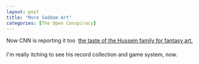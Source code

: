 ```yaml
---
layout: post
title: "More Saddam Art"
categories: [The Open Conspiracy]
---
```

Now CNN is reporting it too &#151; <a href="http://www.cnn.com/2003/WORLD/meast/04/14/sprj.irq.saddam.hideaway/index.html" target="linkframe">the taste of the Hussein family for fantasy art.</a>

I'm really itching to see his record collection and game system, now.


